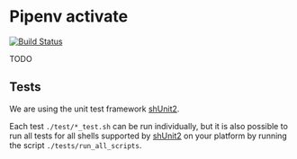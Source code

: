 # Pipenv activate

[![Build Status](https://travis-ci.org/nicopauss/pipenv-activate.svg?branch=master)](https://travis-ci.org/nicopauss/pipenv-activate)

TODO

## Tests

We are using the unit test framework
[shUnit2](https://github.com/kward/shunit2).

Each test `./test/*_test.sh` can be run individually, but it is also possible
to run all tests for all shells supported by
[shUnit2](https://github.com/kward/shunit2) on your platform by running the
script `./tests/run_all_scripts`.
